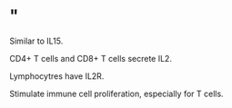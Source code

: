 # "

Similar to IL15.

CD4+ T cells and CD8+ T cells secrete IL2.

Lymphocytres have IL2R. 

Stimulate immune cell proliferation, especially for T cells.
